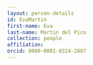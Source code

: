 ```yaml
---
layout: person-details
id: EvaMartin
first-name: Eva
last-name: Martin del Pico
collection: people
affiliation: 
orcid: 0000-0001-8324-2897
---
```

